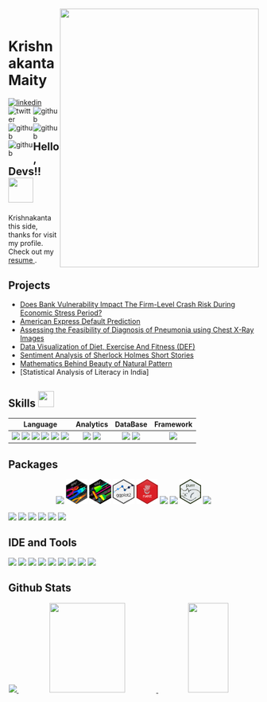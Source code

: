 <img align="right" width="400px" height="520px" style="margin-top:-20px" src="https://cdn.rentechdigital.com/common_files/swipecart/Blog/machine-learning-vs-data-science-3.gif">

<div display="inline-block">
 
 <h1 align="left">Krishnakanta Maity</h1>  
 
  <a href="https://www.linkedin.com/in/iamkkmcmd">
    <img width="50px" src="https://img.icons8.com/nolan/64/1A6DFF/C822FF/linkedin.png" alt="linkedin" style="vertical-align:top;">
  </a>
 <a href="https://twitter.com/iamkkmcmd">
    <img align="left" width="50px" src="https://img.icons8.com/nolan/64/twitter-circled.png" alt="twitter" style="vertical-align:top;">
  </a>
 <a href="https://www.github.com/iamkkmcmd/">
    <img align="left" width="50px" src="https://img.icons8.com/nolan/64/github.png" alt="github" style="vertical-align:top;">
  </a> 
 <a href="https://www.facebook.com/iamkkmcmd/">
    <img align="left" width="50px" src="https://img.icons8.com/nolan/64/facebook-new.png" alt="github" style="vertical-align:top;">
  </a> 
 <a href="https://www.pinterest.com/iamkkmcmd/">
    <img align="left" width="50px" src="https://img.icons8.com/nolan/64/pinterest.png" alt="github" style="vertical-align:top;">
  </a> 
 <a href="https://www.instagram.com/iamkkmcmd/">
    <img align="left" width="50px" src="https://img.icons8.com/nolan/64/instagram-new.png" alt="github" style="vertical-align:top;">
  </a> 
</div>



<!--Social Profiles-->
<!-- [![LinkedIn Badge](https://img.shields.io/badge/LinkedIn-0077B5?style=for-the-badge&logo=linkedin&logoColor=white)](https://www.linkedin.com/in/iamkkmcmd)
[![Twitter Badge](https://img.shields.io/badge/Twitter-1DA1F2?style=for-the-badge&logo=twitter&logoColor=white)](https://www.twitter.com/iamkkmcmd)
[![Hackerrank Badge](https://img.shields.io/badge/-Hackerrank-2EC866?style=for-the-badge&logo=HackerRank&logoColor=white)](https://www.hackerrank.com/iamkkmcmd)
[![Github Badge](https://img.shields.io/badge/GitHub-100000?style=for-the-badge&logo=github&logoColor=white)](https://www.github.com/iamkkmcmd)
[![Pinterest Badge](https://img.shields.io/badge/Pinterest-%23E60023.svg?&style=for-the-badge&logo=Pinterest&logoColor=white)](https://www.pinterest.com/iamkkmcmd)
[![Facebook Badge](	https://img.shields.io/badge/Facebook-1877F2?style=for-the-badge&logo=facebook&logoColor=white)](https://www.facebook.com/iamkkmcmd)
[![Instagram Badge](https://img.shields.io/badge/Instagram-E4405F?style=for-the-badge&logo=instagram&logoColor=white)](https://www.instagram.com/iamkkmcmd) -->


## Hello, Devs!! <img src = "https://raw.githubusercontent.com/MartinHeinz/MartinHeinz/master/wave.gif" width = 50px height=50px>

Krishnakanta this side, thanks for visit my profile. Check out my <a href = './iamkkmcmd_resume.pdf'> resume </a>.

## Projects
- [Does Bank Vulnerability Impact The Firm-Level Crash Risk During Economic Stress Period?](https://github.com/iamkkmcmd/SummerProject)
- [American Express Default Prediction](https://github.com/iamkkmcmd/DefaultPrediction)
- [Assessing the Feasibility of Diagnosis of Pneumonia using Chest X-Ray Images](https://github.com/iamkkmcmd/ML_Project-Group_3ml)
- [Data Visualization of Diet, Exercise And Fitness (DEF)](https://github.com/iamkkmcmd/PDS-Project)
- [Sentiment Analysis of Sherlock Holmes Short Stories](https://github.com/iamkkmcmd/holmes-story-analysis)
- [Mathematics Behind Beauty of Natural Pattern](https://iamkkm-cmd.shinyapps.io/BeautyOfNature/)
- [Statistical Analysis of Literacy in India]



<!-- https://github-profile-summary-cards.vercel.app/api/cards/profile-details?username=iamkkmcmd&theme=vue  -->

## Skills <img src = "https://media2.giphy.com/media/QssGEmpkyEOhBCb7e1/giphy.gif?cid=ecf05e47a0n3gi1bfqntqmob8g9aid1oyj2wr3ds3mg700bl&rid=giphy.gif" width = 32px height=32px>
<div display="inline-block"; text-align="center";>
  
</div>
 
| Language | Analytics | DataBase | Framework |
|:----:|:----:|:----:|:----:|
| ![](https://img.shields.io/badge/R-276DC3?style=for-the-badge&logo=r&logoColor=white) ![](https://img.shields.io/badge/Python-FFD43B?style=for-the-badge&logo=python&logoColor=blue) ![](https://img.shields.io/badge/C-00599C?style=for-the-badge&logo=c&logoColor=white) ![](https://img.shields.io/badge/LaTeX-47A141?style=for-the-badge&logo=LaTeX&logoColor=white) ![](https://img.shields.io/badge/HTML5-E34F26?style=for-the-badge&logo=html5&logoColor=white) ![](https://img.shields.io/badge/CSS3-1572B6?style=for-the-badge&logo=css3&logoColor=white)| ![](https://img.shields.io/badge/Tableau-E97627?style=for-the-badge&logo=Tableau&logoColor=white) ![](https://img.shields.io/badge/PowerBI-F2C811?style=for-the-badge&logo=Power%20BI&logoColor=white) |  ![](https://img.shields.io/badge/PostgreSQL-316192?style=for-the-badge&logo=postgresql&logoColor=white)  ![](https://img.shields.io/badge/MySQL-005C84?style=for-the-badge&logo=mysql&logoColor=white)  |   ![](https://img.shields.io/badge/Flask-000000?style=for-the-badge&logo=flask&logoColor=white)   |

## Packages
<p align="center">
    <img height="50px" src="https://github.com/tidyverse/tidyverse.org/blob/master/static/images/hex-tidyverse.png"/>
    <img height="50px" src="https://github.com/tidyverse/dplyr/blob/main/man/figures/logo.png"/>
    <img height="50px" src="https://github.com/tidyverse/tidyr/blob/main/man/figures/logo.png"/>
    <img height="50px" src="https://github.com/tidyverse/ggplot2/blob/main/man/figures/logo.png"/>
    <img height="50px" src="https://github.com/tidyverse/rvest/blob/main/man/figures/logo.png"/>
    <img height="50px" src="https://github.com/tidyverse/stringr/blob/main/man/figures/logo.png"/>
    <img height="50px" src="https://github.com/tidyverse/lubridate/blob/main/man/figures/logo.png"/>
    <img height="50px" src="https://github.com/tidyverse/purrr/blob/main/man/figures/logo.png"/>
    <img height="50px" src="https://github.com/tidyverse/readr/blob/main/man/figures/logo.png"/>
 </p>


![](https://img.shields.io/badge/Numpy-777BB4?style=for-the-badge&logo=numpy&logoColor=white)
![](https://img.shields.io/badge/Pandas-2C2D72?style=for-the-badge&logo=pandas&logoColor=white)
![](https://img.shields.io/badge/PyTorch-EE4C2C?style=for-the-badge&logo=PyTorch&logoColor=white)
![](https://img.shields.io/badge/scikit_learn-F7931E?style=for-the-badge&logo=scikit-learn&logoColor=white)
![](https://img.shields.io/badge/OpenCV-27338e?style=for-the-badge&logo=OpenCV&logoColor=white)
![](https://img.shields.io/badge/Plotly-239120?style=for-the-badge&logo=plotly&logoColor=white)

## IDE and Tools
![](https://img.shields.io/badge/RStudio-75AADB?style=for-the-badge&logo=RStudio&logoColor=white)
![](https://img.shields.io/badge/Colab-F9AB00?style=for-the-badge&logo=googlecolab&color=525252)
![](https://img.shields.io/badge/Jupyter-F37626.svg?&style=for-the-badge&logo=Jupyter&logoColor=white)
![](https://img.shields.io/badge/VSCode-0078D4?style=for-the-badge&logo=visual%20studio%20code&logoColor=white)
![](https://img.shields.io/badge/Microsoft_Excel-217346?style=for-the-badge&logo=microsoft-excel&logoColor=white)
![](https://img.shields.io/badge/Microsoft_Word-2B579A?style=for-the-badge&logo=microsoft-word&logoColor=white)
![](https://img.shields.io/badge/Microsoft_PowerPoint-B7472A?style=for-the-badge&logo=microsoft-powerpoint&logoColor=white)
![](https://img.shields.io/badge/Overleaf-47A141?style=for-the-badge&logo=Overleaf&logoColor=white)
![](https://img.shields.io/badge/Adobe%20Photoshop-31A8FF?style=for-the-badge&logo=Adobe%20Photoshop&logoColor=black)

 
## Github Stats
<p align="center">
<a href="https://github.com/iamkkmcmd">
  <img height="180em" src="http://github-profile-summary-cards.vercel.app/api/cards/profile-details?username=iamkkmcmd&theme=2077"/>
  <img height="180em" width="55%" src="https://github-readme-stats-eight-theta.vercel.app/api?username=jeniblodev&show_icons=true&theme=algolia&include_all_commits=true&count_private=true"/>
  <img height="180em"  width="40%" src="https://github-readme-stats-eight-theta.vercel.app/api/top-langs/?username=iamkkmcmd&layout=compact&langs_count=8&theme=algolia"/>
</a>
</p>
